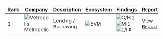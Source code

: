 | Rank | Company | Description | Ecosystem | Findings | Report |
| ---- | -------- | ----------- | --------- | -------- | ------ |
| 1 | ![Metropolis](./assets/logos/metropolis.png) Metropolis | Lending / Borrowing | ![EVM](./assets/chains/evm.svg) | ![C/H:1](https://img.shields.io/badge/C/H-1-red) ![M:1](https://img.shields.io/badge/M-1-orange) ![L/I:0](https://img.shields.io/badge/L/I-0-gray) | [View Report](./reports/Metropolis.pdf) |
